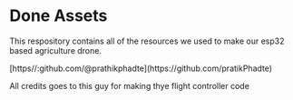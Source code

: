 <h1>Done Assets</h1>
<p>This respository contains all of the resources we used to make our esp32 based agriculture drone.</p>
[https//:github.com/@prathikphadte](https://github.com/pratikPhadte)
<p>All credits goes to this guy for making thye flight controller code</p>
